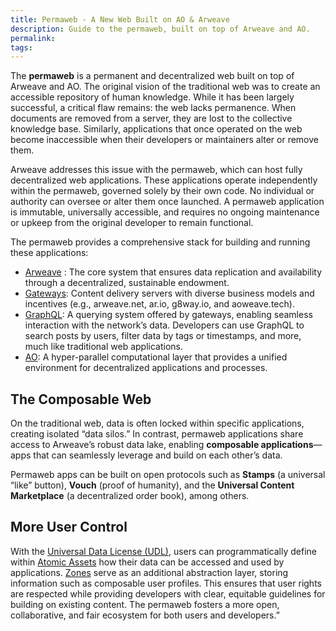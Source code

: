 ```yaml
---
title: Permaweb - A New Web Built on AO & Arweave
description: Guide to the permaweb, built on top of Arweave and AO.
permalink:
tags:
---
```


The **permaweb** is a permanent and decentralized web built on top of Arweave and AO. The original vision of the traditional web was to create an accessible repository of human knowledge. While it has been largely successful, a critical flaw remains: the web lacks permanence. When documents are removed from a server, they are lost to the collective knowledge base. Similarly, applications that once operated on the web become inaccessible when their developers or maintainers alter or remove them.

Arweave addresses this issue with the permaweb, which can host fully decentralized web applications. These applications operate independently within the permaweb, governed solely by their own code. No individual or authority can oversee or alter them once launched. A permaweb application is immutable, universally accessible, and requires no ongoing maintenance or upkeep from the original developer to remain functional.

The permaweb provides a comprehensive stack for building and running these applications:

- [Arweave](arweave.md) : The core system that ensures data replication and availability through a decentralized, sustainable endowment.
- [Gateways](gateways.md): Content delivery servers with diverse business models and incentives (e.g., arweave.net, ar.io, g8way.io, and aoweave.tech).
- [GraphQL](https://cookbook.arweave.net/guides/querying-arweave/queryingArweave.html): A querying system offered by gateways, enabling seamless interaction with the network’s data. Developers can use GraphQL to search posts by users, filter data by tags or timestamps, and more, much like traditional web applications.
- [AO](ao.md): A hyper-parallel computational layer that provides a unified environment for decentralized applications and processes.

## The Composable Web

On the traditional web, data is often locked within specific applications, creating isolated “data silos.” In contrast, permaweb applications share access to Arweave’s robust data lake, enabling **composable applications**—apps that can seamlessly leverage and build on each other’s data.

Permaweb apps can be built on open protocols such as **Stamps** (a universal “like” button), **Vouch** (proof of humanity), and the **Universal Content Marketplace** (a decentralized order book), among others.

## More User Control

With the [Universal Data License (UDL)](udl.md), users can programmatically define within [Atomic Assets](atomic-assets.md) how their data can be accessed and used by applications. [Zones](zones.md) serve as an additional abstraction layer, storing information such as composable user profiles. This ensures that user rights are respected while providing developers with clear, equitable guidelines for building on existing content. The permaweb fosters a more open, collaborative, and fair ecosystem for both users and developers.”
